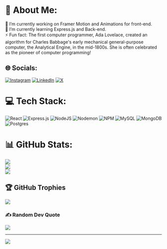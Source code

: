 # 💫 About Me:
🔭 I’m currently working on Framer Motion and Animations for front-end.<br>🌱 I’m currently learning Express.js and Back-end.<br>⚡ Fun fact: The first computer programmer, Ada Lovelace, created an algorithm for Charles Babbage's early mechanical general-purpose computer, the Analytical Engine, in the mid-1800s. She is often celebrated as the pioneer of computer programming!


## 🌐 Socials:
[![Instagram](https://img.shields.io/badge/Instagram-%23E4405F.svg?logo=Instagram&logoColor=white)](https://instagram.com/xyz_15_xyz) [![LinkedIn](https://img.shields.io/badge/LinkedIn-%230077B5.svg?logo=linkedin&logoColor=white)](https://www.linkedin.com/in/muhammad-arshad-9aba6a24a/) [![X](https://img.shields.io/badge/X-black.svg?logo=X&logoColor=white)](https://x.com/simple_g812) 

# 💻 Tech Stack:
![React](https://img.shields.io/badge/react-%2320232a.svg?style=for-the-badge&logo=react&logoColor=%2361DAFB) ![Express.js](https://img.shields.io/badge/express.js-%23404d59.svg?style=for-the-badge&logo=express&logoColor=%2361DAFB) ![NodeJS](https://img.shields.io/badge/node.js-6DA55F?style=for-the-badge&logo=node.js&logoColor=white) ![Nodemon](https://img.shields.io/badge/NODEMON-%23323330.svg?style=for-the-badge&logo=nodemon&logoColor=%BBDEAD) ![NPM](https://img.shields.io/badge/NPM-%23CB3837.svg?style=for-the-badge&logo=npm&logoColor=white) ![MySQL](https://img.shields.io/badge/mysql-4479A1.svg?style=for-the-badge&logo=mysql&logoColor=white) ![MongoDB](https://img.shields.io/badge/MongoDB-%234ea94b.svg?style=for-the-badge&logo=mongodb&logoColor=white) ![Postgres](https://img.shields.io/badge/postgres-%23316192.svg?style=for-the-badge&logo=postgresql&logoColor=white)
# 📊 GitHub Stats:
![](https://github-readme-stats.vercel.app/api?username=Muhammad219055&theme=dark&hide_border=true&include_all_commits=true&count_private=true)<br/>
![](https://github-readme-streak-stats.herokuapp.com/?user=Muhammad219055&theme=dark&hide_border=true)<br/>
![](https://github-readme-stats.vercel.app/api/top-langs/?username=Muhammad219055&theme=dark&hide_border=true&include_all_commits=true&count_private=true&layout=compact)

## 🏆 GitHub Trophies
![](https://github-profile-trophy.vercel.app/?username=Muhammad219055&theme=radical&no-frame=false&no-bg=false&margin-w=4)

### ✍️ Random Dev Quote
![](https://quotes-github-readme.vercel.app/api?type=horizontal&theme=radical)

---
[![](https://visitcount.itsvg.in/api?id=Muhammad219055&icon=0&color=0)](https://visitcount.itsvg.in)

<!-- Proudly created with GPRM ( https://gprm.itsvg.in ) -->
